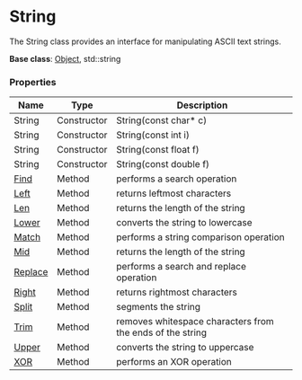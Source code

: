 # String #
The String class provides an interface for manipulating ASCII text strings.

**Base class**: [Object](Object.md), std::string

### Properties ###

| Name | Type | Description |
|---|---|---|
| String | Constructor | String(const char* c) |
| String | Constructor | String(const int i) |
| String | Constructor | String(const float f) |
| String | Constructor | String(const double f) |
| [Find](String_Find.md) | Method | performs a search operation |
| [Left](String_Left.md) | Method | returns leftmost characters |
| [Len](String_Len.md) | Method | returns the length of the string |
| [Lower](String_Lower.md) | Method | converts the string to lowercase |
| [Match](String_Match.md) | Method | performs a string comparison operation |
| [Mid](String_Mid.md) | Method | returns the length of the string |
| [Replace](String_Replace.md) | Method | performs a search and replace operation |
| [Right](String_Right.md) | Method | returns rightmost characters |
| [Split](String_Split.md) | Method | segments the string |
| [Trim](String_Trim.md) | Method | removes whitespace characters from the ends of the string |
| [Upper](String_Upper.md) | Method | converts the string to uppercase |
| [XOR](String_XOR.md) | Method | performs an XOR operation |
